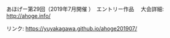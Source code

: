 あほげー第29回（2019年7月開催 ）　エントリー作品　
大会詳細: http://ahoge.info/

リンク: https://yuyakagawa.github.io/ahoge201907/
